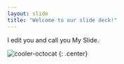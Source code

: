 ```yaml
---
layout: slide
title: "Welcome to our slide deck!"
---
```


I edit you and call you My Slide.

![cooler-octocat](https://octodex.github.com/images/twenty-percent-cooler-octocat.png)
{: .center}
